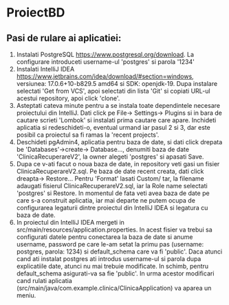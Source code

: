 # ProiectBD

## Pasi de rulare ai aplicatiei:
1. Instalati PostgreSQL https://www.postgresql.org/download. La configurare introduceti username-ul 'postgres' si parola '1234'
2. Instalati IntelliJ IDEA https://www.jetbrains.com/idea/download/#section=windows, versiunea: 17.0.6+10-b829.5 amd64 si SDK: openjdk-19. Dupa instalare selectati 'Get from VCS', apoi selectati din lista 'Git' si copiati URL-ul acestui repository, apoi click 'clone'.
3. Asteptati cateva minute pentru a se instala toate dependintele necesare proiectului din IntelliJ. Dati click pe File-> Settings-> Plugins si in bara de cautare scrieti 'Lombok' si instalati prima cautare care apare. Inchideti aplicatia si redeschideti-o, eventual urmand iar pasul 2 si 3, dar este posibil ca proiectul sa fi ramas la 'recent projects'.
4. Deschideti pgAdmin4, aplicatia pentru baza de date, si dati click drepata be 'Databases'->create-> Database..., denumiti baza de date 'ClinicaRecuperareV2', la owner alegeti 'postgres' si apasati Save.
5. Dupa ce v-ati facut o noua baza de date, in repository veti gasi un fisier ClinicaRecuperareV2.sql. Pe baza de date recent creata, dati click dreapta-> Restore... Pentru 'Format' lasati Custom/ tar, la filename adaugati fisierul  ClinicaRecuperareV2.sql, iar la Role name selectati 'postgres' si Restore. In momentul de fata veti avea baza de date pe care s-a construit aplicatia, iar mai departe ne putem ocupa de configurarea legaturii dintre proiectul din IntelliJ IDEA si legatura cu baza de date.
6. In proiectul din IntelliJ IDEA mergeti in src/main/resources/application.properties. In acest fisier va trebui sa configurati datele pentru conectarea la baza de date si anume username, password pe care le-am setat la primu pas (username: postgres, parola: 1234) si default_schema care va fi 'public'. Daca atunci cand ati instalat postgres ati introdus username-ul si parola dupa explicatiile date, atunci nu mai trebuie modificate. In schimb, pentru default_schema asigurati-va sa fie 'public'. In urma acestor modificari cand rulati aplicatia (src/main/java/com.example.clinica/ClinicaApplication) va aparea un meniu.


